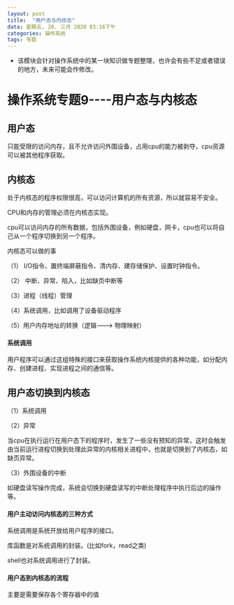 ```yaml
---
layout: post
title:  "用户态与内核态"
data: 星期五, 20. 三月 2020 03:16下午 
categories: 操作系统
tags: 专题
---
```

* 该模块会针对操作系统中的某一块知识做专题整理，也许会有些不足或者错误的地方，未来可能会作修改。

# 操作系统专题9----用户态与内核态

## 用户态
只能受限的访问内存，且不允许访问外围设备，占用cpu的能力被剥夺，cpu资源可以被其他程序获取。


## 内核态
处于内核态的程序权限很高，可以访问计算机的所有资源，所以就容易不安全。

CPU和内存的管理必须在内核态实现。

cpu可以访问内存的所有数据，包括外围设备，例如硬盘，网卡，cpu也可以将自己从一个程序切换到另一个程序。

内核态可以做的事
>
（1） I/O指令、置终端屏蔽指令、清内存、建存储保护、设置时钟指令。
>
（2） 中断、异常、陷入，比如缺页中断等
>
（3）进程（线程）管理
>
（4）系统调用，比如调用了设备驱动程序
>
（5）用户内存地址的转换（逻辑---> 物理映射）

#### 系统调用
用户程序可以通过这组特殊的接口来获取操作系统内核提供的各种功能，如分配内存、创建进程、实现进程之间的通信等。

## 用户态切换到内核态
（1）系统调用

（2）异常

当cpu在执行运行在用户态下的程序时，发生了一些没有预知的异常，这时会触发由当前运行进程切换到处理此异常的内核相关进程中，也就是切换到了内核态，如缺页异常。

（3）外围设备的中断

如硬盘读写操作完成，系统会切换到硬盘读写的中断处理程序中执行后边的操作等。

#### 用户主动访问内核态的三种方式
系统调用是系统开放给用户程序的接口。

库函数是对系统调用的封装。(比如fork，read之类)

shell也对系统调用进行了封装。

#### 用户态到内核态的流程

主要是需要保存各个寄存器中的值
